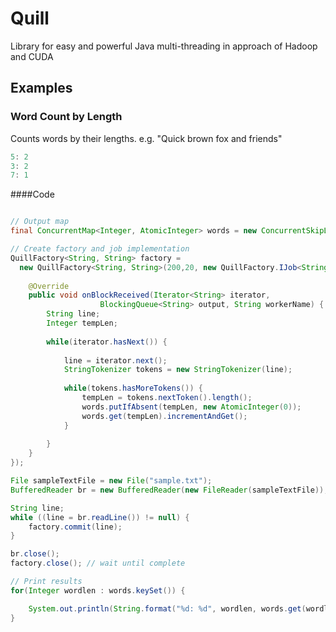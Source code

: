 Quill
=====

Library for easy and powerful Java multi-threading in approach of Hadoop and CUDA

## Examples
### Word Count by Length

Counts words by their lengths. 
e.g. "Quick brown fox and friends"
```java
5: 2
3: 2
7: 1
```
####Code
```java

// Output map
final ConcurrentMap<Integer, AtomicInteger> words = new ConcurrentSkipListMap<Integer, AtomicInteger>();

// Create factory and job implementation
QuillFactory<String, String> factory = 
  new QuillFactory<String, String>(200,20, new QuillFactory.IJob<String, String>() {
  	
  	@Override
  	public void onBlockReceived(Iterator<String> iterator, 
  	                BlockingQueue<String> output, String workerName) {
  		String line;
  		Integer tempLen;
  
  		while(iterator.hasNext()) {
  
  			line = iterator.next();
  			StringTokenizer tokens = new StringTokenizer(line);
  			
  			while(tokens.hasMoreTokens()) {
  				tempLen = tokens.nextToken().length();
  				words.putIfAbsent(tempLen, new AtomicInteger(0));
  				words.get(tempLen).incrementAndGet();
  			}
  			
  		}
  	}
});

File sampleTextFile = new File("sample.txt");
BufferedReader br = new BufferedReader(new FileReader(sampleTextFile));

String line;
while ((line = br.readLine()) != null) {
	factory.commit(line);
}

br.close();
factory.close(); // wait until complete

// Print results
for(Integer wordlen : words.keySet()) {

	System.out.println(String.format("%d: %d", wordlen, words.get(wordlen).get()));
}

```
